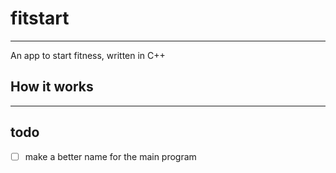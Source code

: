 # fitstart

---

An app to start fitness, written in C++

## How it works

---

## todo
- [ ] make a better name for the main program
